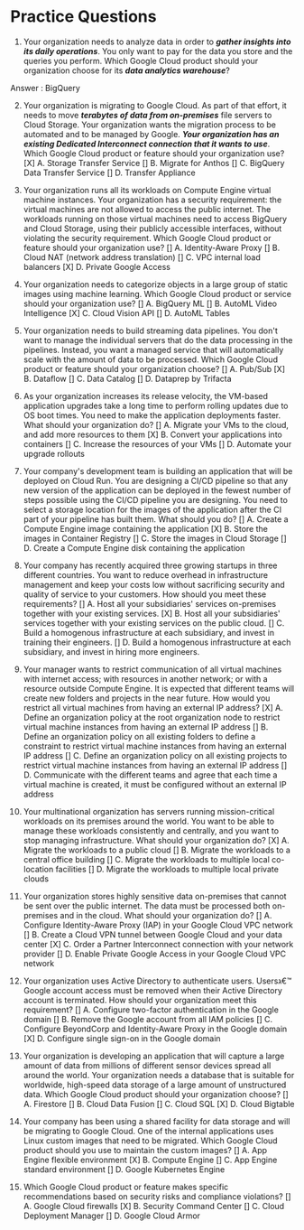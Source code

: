 # Practice Questions

1. Your organization needs to analyze data in order to ***gather insights into its daily operations***. You only want to pay for the data you store and the queries you perform. Which Google Cloud product should your organization choose for its ***data analytics warehouse***?

Answer : BigQuery 

2. Your organization is migrating to Google Cloud. As part of that effort, it needs to move ***terabytes of data from on-premises*** file servers to Cloud Storage. Your organization wants the migration process to be automated and to be managed by Google. ***Your organization has an existing Dedicated Interconnect connection that it wants to use***. Which Google Cloud product or feature should your organization use?
[X] A. Storage Transfer Service
[] B. Migrate for Anthos
[] C. BigQuery Data Transfer Service
[] D. Transfer Appliance

3. Your organization runs all its workloads on Compute Engine virtual machine instances. Your organization has a security requirement: the virtual machines are not allowed to access the public internet. The workloads running on those virtual machines need to access BigQuery and Cloud Storage, using their publicly accessible interfaces, without violating the security requirement. Which Google Cloud product or feature should your organization use?
[] A. Identity-Aware Proxy
[] B. Cloud NAT (network address translation)
[] C. VPC internal load balancers
[X] D. Private Google Access

4. Your organization needs to categorize objects in a large group of static images using machine learning. Which Google Cloud product or service should your organization use?
[] A. BigQuery ML
[] B. AutoML Video Intelligence
[X] C. Cloud Vision API
[] D. AutoML Tables

5. Your organization needs to build streaming data pipelines. You don't want to manage the individual servers that do the data processing in the pipelines. Instead, you want a managed service that will automatically scale with the amount of data to be processed.
Which Google Cloud product or feature should your organization choose?
[] A. Pub/Sub
[X] B. Dataflow
[] C. Data Catalog
[] D. Dataprep by Trifacta

6. As your organization increases its release velocity, the VM-based application upgrades take a long time to perform rolling updates due to OS boot times. You need to make the application deployments faster. What should your organization do?
[] A. Migrate your VMs to the cloud, and add more resources to them
[X] B. Convert your applications into containers
[] C. Increase the resources of your VMs
[] D. Automate your upgrade rollouts

7. Your company's development team is building an application that will be deployed on Cloud Run. You are designing a CI/CD pipeline so that any new version of the application can be deployed in the fewest number of steps possible using the CI/CD pipeline you are designing. You need to select a storage location for the images of the application after the CI part of your pipeline has built them.
What should you do?
[] A. Create a Compute Engine image containing the application
[X] B. Store the images in Container Registry
[] C. Store the images in Cloud Storage
[] D. Create a Compute Engine disk containing the application

8. Your company has recently acquired three growing startups in three different countries. You want to reduce overhead in infrastructure management and keep your costs low without sacrificing security and quality of service to your customers.
How should you meet these requirements?
[] A. Host all your subsidiaries' services on-premises together with your existing services.
[X] B. Host all your subsidiaries' services together with your existing services on the public cloud.
[] C. Build a homogenous infrastructure at each subsidiary, and invest in training their engineers.
[] D. Build a homogenous infrastructure at each subsidiary, and invest in hiring more engineers.

9. Your manager wants to restrict communication of all virtual machines with internet access; with resources in another network; or with a resource outside Compute
Engine. It is expected that different teams will create new folders and projects in the near future.
How would you restrict all virtual machines from having an external IP address?
[X] A. Define an organization policy at the root organization node to restrict virtual machine instances from having an external IP address
[] B. Define an organization policy on all existing folders to define a constraint to restrict virtual machine instances from having an external IP address
[] C. Define an organization policy on all existing projects to restrict virtual machine instances from having an external IP address
[] D. Communicate with the different teams and agree that each time a virtual machine is created, it must be configured without an external IP address

10. Your multinational organization has servers running mission-critical workloads on its premises around the world. You want to be able to manage these workloads consistently and centrally, and you want to stop managing infrastructure.
What should your organization do?
[X] A. Migrate the workloads to a public cloud
[] B. Migrate the workloads to a central office building
[] C. Migrate the workloads to multiple local co-location facilities
[] D. Migrate the workloads to multiple local private clouds

11. Your organization stores highly sensitive data on-premises that cannot be sent over the public internet. The data must be processed both on-premises and in the cloud. What should your organization do?
[] A. Configure Identity-Aware Proxy (IAP) in your Google Cloud VPC network
[] B. Create a Cloud VPN tunnel between Google Cloud and your data center
[X] C. Order a Partner Interconnect connection with your network provider
[] D. Enable Private Google Access in your Google Cloud VPC network

12. Your organization uses Active Directory to authenticate users. Usersג€™ Google account access must be removed when their Active Directory account is terminated. How should your organization meet this requirement?
[] A. Configure two-factor authentication in the Google domain
[] B. Remove the Google account from all IAM policies
[] C. Configure BeyondCorp and Identity-Aware Proxy in the Google domain
[X] D. Configure single sign-on in the Google domain

13. Your organization is developing an application that will capture a large amount of data from millions of different sensor devices spread all around the world. Your organization needs a database that is suitable for worldwide, high-speed data storage of a large amount of unstructured data.
Which Google Cloud product should your organization choose?
[] A. Firestore
[] B. Cloud Data Fusion
[] C. Cloud SQL
[X] D. Cloud Bigtable

14. Your company has been using a shared facility for data storage and will be migrating to Google Cloud. One of the internal applications uses Linux custom images that need to be migrated.
Which Google Cloud product should you use to maintain the custom images?
[] A. App Engine flexible environment
[X] B. Compute Engine
[] C. App Engine standard environment
[] D. Google Kubernetes Engine

15. Which Google Cloud product or feature makes specific recommendations based on security risks and compliance violations?
[] A. Google Cloud firewalls
[X] B. Security Command Center
[] C. Cloud Deployment Manager
[] D. Google Cloud Armor


